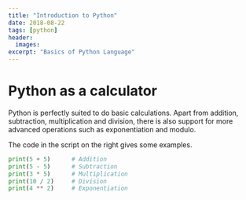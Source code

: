 ```yaml
---
title: "Introduction to Python"
date: 2018-08-22
tags: [python]
header:
  images:
excerpt: "Basics of Python Language"
---
```


# Python as a calculator

Python is perfectly suited to do basic calculations. Apart from addition, subtraction, multiplication and division, there is also support for more advanced operations such as exponentiation and modulo.

The code in the script on the right gives some examples.

```python
print(5 + 5)      # Addition
print(5 - 5)      # Subtraction
print(3 * 5)      # Multiplication
print(10 / 2)     # Division
print(4 ** 2)     # Exponentiation
```
